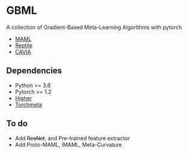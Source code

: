 # GBML
A collection of Gradient-Based Meta-Learning Algorithms with pytorch

* [MAML](http://proceedings.mlr.press/v70/finn17a/finn17a.pdf)
* [Reptile](https://openai.com/blog/reptile/)
* [CAVIA]()



## Dependencies

* Python >= 3.6
* Pytorch >= 1.2
* [Higher](https://github.com/facebookresearch/higher) 
* [Torchmeta](https://github.com/tristandeleu/pytorch-meta) 



## To do

* Add ~~ResNet~~, and Pre-trained feature extractor
* Add Proto-MAML, iMAML, Meta-Curvature


